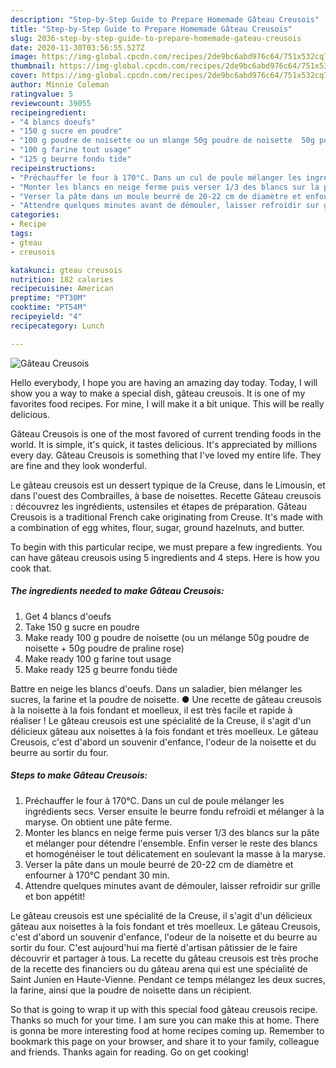 ```yaml
---
description: "Step-by-Step Guide to Prepare Homemade Gâteau Creusois"
title: "Step-by-Step Guide to Prepare Homemade Gâteau Creusois"
slug: 2036-step-by-step-guide-to-prepare-homemade-gateau-creusois
date: 2020-11-30T03:56:55.527Z
image: https://img-global.cpcdn.com/recipes/2de9bc6abd976c64/751x532cq70/gateau-creusois-photo-principale-de-la-recette.jpg
thumbnail: https://img-global.cpcdn.com/recipes/2de9bc6abd976c64/751x532cq70/gateau-creusois-photo-principale-de-la-recette.jpg
cover: https://img-global.cpcdn.com/recipes/2de9bc6abd976c64/751x532cq70/gateau-creusois-photo-principale-de-la-recette.jpg
author: Minnie Coleman
ratingvalue: 5
reviewcount: 39055
recipeingredient:
- "4 blancs doeufs"
- "150 g sucre en poudre"
- "100 g poudre de noisette ou un mlange 50g poudre de noisette  50g poudre de praline rose"
- "100 g farine tout usage"
- "125 g beurre fondu tide"
recipeinstructions:
- "Préchauffer le four à 170°C. Dans un cul de poule mélanger les ingrédients secs. Verser ensuite le beurre fondu refroidi et mélanger à la maryse. On obtient une pâte ferme."
- "Monter les blancs en neige ferme puis verser 1/3 des blancs sur la pâte et mélanger pour détendre l&#39;ensemble. Enfin verser le reste des blancs et homogénéiser le tout délicatement en soulevant la masse à la maryse."
- "Verser la pâte dans un moule beurré de 20-22 cm de diamètre et enfourner à 170°C pendant 30 min."
- "Attendre quelques minutes avant de démouler, laisser refroidir sur grille et bon appétit!"
categories:
- Recipe
tags:
- gteau
- creusois

katakunci: gteau creusois 
nutrition: 182 calories
recipecuisine: American
preptime: "PT30M"
cooktime: "PT54M"
recipeyield: "4"
recipecategory: Lunch

---
```



![Gâteau Creusois](https://img-global.cpcdn.com/recipes/2de9bc6abd976c64/751x532cq70/gateau-creusois-photo-principale-de-la-recette.jpg)

Hello everybody, I hope you are having an amazing day today. Today, I will show you a way to make a special dish, gâteau creusois. It is one of my favorites food recipes. For mine, I will make it a bit unique. This will be really delicious.

Gâteau Creusois is one of the most favored of current trending foods in the world. It is simple, it's quick, it tastes delicious. It's appreciated by millions every day. Gâteau Creusois is something that I've loved my entire life. They are fine and they look wonderful.

Le gâteau creusois est un dessert typique de la Creuse, dans le Limousin, et dans l&#39;ouest des Combrailles, à base de noisettes. Recette Gâteau creusois : découvrez les ingrédients, ustensiles et étapes de préparation. Gâteau Creusois is a traditional French cake originating from Creuse. It&#39;s made with a combination of egg whites, flour, sugar, ground hazelnuts, and butter.


To begin with this particular recipe, we must prepare a few ingredients. You can have gâteau creusois using 5 ingredients and 4 steps. Here is how you cook that.

<!--inarticleads1-->

##### The ingredients needed to make Gâteau Creusois:

1. Get 4 blancs d&#39;oeufs
1. Take 150 g sucre en poudre
1. Make ready 100 g poudre de noisette (ou un mélange 50g poudre de noisette + 50g poudre de praline rose)
1. Make ready 100 g farine tout usage
1. Make ready 125 g beurre fondu tiède


Battre en neige les blancs d&#39;oeufs. Dans un saladier, bien mélanger les sucres, la farine et la poudre de noisette. ● Une recette de gâteau creusois à la noisette à la fois fondant et moelleux, il est très facile et rapide à réaliser ! Le gâteau creusois est une spécialité de la Creuse, il s&#39;agit d&#39;un délicieux gâteau aux noisettes à la fois fondant et très moelleux. Le gâteau Creusois, c&#39;est d&#39;abord un souvenir d&#39;enfance, l&#39;odeur de la noisette et du beurre au sortir du four. 

<!--inarticleads2-->

##### Steps to make Gâteau Creusois:

1. Préchauffer le four à 170°C. Dans un cul de poule mélanger les ingrédients secs. Verser ensuite le beurre fondu refroidi et mélanger à la maryse. On obtient une pâte ferme.
1. Monter les blancs en neige ferme puis verser 1/3 des blancs sur la pâte et mélanger pour détendre l&#39;ensemble. Enfin verser le reste des blancs et homogénéiser le tout délicatement en soulevant la masse à la maryse.
1. Verser la pâte dans un moule beurré de 20-22 cm de diamètre et enfourner à 170°C pendant 30 min.
1. Attendre quelques minutes avant de démouler, laisser refroidir sur grille et bon appétit!


Le gâteau creusois est une spécialité de la Creuse, il s&#39;agit d&#39;un délicieux gâteau aux noisettes à la fois fondant et très moelleux. Le gâteau Creusois, c&#39;est d&#39;abord un souvenir d&#39;enfance, l&#39;odeur de la noisette et du beurre au sortir du four. C&#39;est aujourd&#39;hui ma fierté d&#39;artisan pâtissier de le faire découvrir et partager à tous. La recette du gâteau creusois est très proche de la recette des financiers ou du gâteau arena qui est une spécialité de Saint Junien en Haute-Vienne. Pendant ce temps mélangez les deux sucres, la farine, ainsi que la poudre de noisette dans un récipient. 

So that is going to wrap it up with this special food gâteau creusois recipe. Thanks so much for your time. I am sure you can make this at home. There is gonna be more interesting food at home recipes coming up. Remember to bookmark this page on your browser, and share it to your family, colleague and friends. Thanks again for reading. Go on get cooking!
